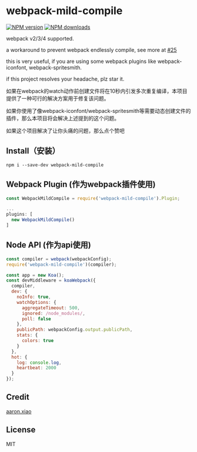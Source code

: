 # webpack-mild-compile

[![NPM version](https://img.shields.io/npm/v/webpack-mild-compile.svg)](https://npmjs.com/package/webpack-mild-compile) [![NPM downloads](https://img.shields.io/npm/dm/webpack-mild-compile.svg)](https://npmjs.com/package/webpack-mild-compile)

webpack v2/3/4 supported.

a workaround to prevent webpack endlessly compile, see more at [#25](https://github.com/webpack/watchpack/issues/25)

this is very useful, if you are using some webpack plugins like webpack-iconfont, webpack-spritesmith.

if this project resolves your headache, plz star it.

如果在webpack的watch动作前创建文件将在10秒内引发多次重复编译，本项目提供了一种可行的解决方案用于修复该问题。

如果你使用了像webpack-iconfont/webpack-spritesmith等需要动态创建文件的插件，那么本项目将会解决上述提到的这个问题。

如果这个项目解决了让你头痛的问题，那么点个赞吧

## Install（安装）

```
npm i --save-dev webpack-mild-compile
```

## Webpack Plugin (作为webpack插件使用)

```JavaScript
const WebpackMildCompile = require('webpack-mild-compile').Plugin;

...
plugins: [
  new WebpackMildCompile()
]
```


## Node API (作为api使用)

```JavaScript
const compiler = webpack(webpackConfig);
require('webpack-mild-compile')(compiler);

const app = new Koa();
const devMiddleware = koaWebpack({
  compiler,
  dev: {
    noInfo: true,
    watchOptions: {
      aggregateTimeout: 500,
      ignored: /node_modules/,
      poll: false
    },
    publicPath: webpackConfig.output.publicPath,
    stats: {
      colors: true
    }
  },
  hot: {
    log: console.log,
    heartbeat: 2000
  }
});
```

## Credit
[aaron.xiao](https://veryos.com)

## License
MIT
